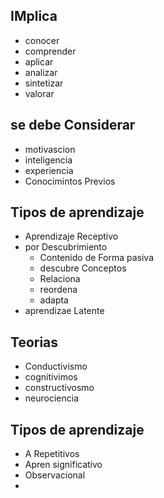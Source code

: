 

## IMplica
* conocer
* comprender
* aplicar
* analizar
* sintetizar
* valorar

## se debe Considerar
* motivascion
* inteligencia 
* experiencia
* Conocimintos Previos

## Tipos de aprendizaje
* Aprendizaje Receptivo
* por Descubrimiento
	* Contenido de Forma pasiva
	* descubre Conceptos
	* Relaciona
	* reordena
	* adapta
* aprendizae Latente
## Teorias 
* Conductivismo
* cognitivimos
* constructivosmo
* neurociencia
## Tipos de aprendizaje
* A Repetitivos
* Apren significativo
* Observacional
* 
<!--stackedit_data:
eyJoaXN0b3J5IjpbMTY2MzE0NzYxMF19
-->